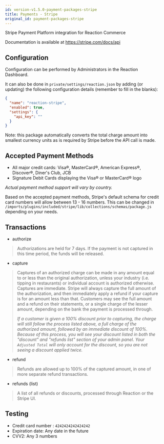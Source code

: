 ```yaml
---
id: version-v1.5.0-payment-packages-stripe
title: Payments - Stripe
original_id: payment-packages-stripe
---
```

    
Stripe Payment Platform integration for Reaction Commerce

Documentation is available at <https://stripe.com/docs/api>

## Configuration

Configuration can be performed by Administrators in the Reaction Dashboard.

It can also be done in `private/settings/reaction.json` by adding (or updating) the following configuration details (remember to fill in the blanks):

```json
{
  "name": "reaction-stripe",
  "enabled": true,
  "settings": {
    "api_key": ""
  }
}
```

Note: this package automatically converts the total charge amount into smallest currency units as is required by Stripe before the API call is made.

## Accepted Payment Methods

-   All major credit cards: Visa®, MasterCard®, American Express®, Discover®, Diner's Club, JCB
-   Signature Debit Cards displaying the Visa® or MasterCard® logo

_Actual payment method support will vary by country._

Based on the accepted payment methods, Stripe's default schema for credit card numbers will allow between 13 - 16 numbers. This can be changed in `/imports/plugins/included/stripe/lib/collections/schemas/package.js` depending on your needs.

## Transactions

-   authorize

> Authorizations are held for 7 days. If the payment is not captured in this time period, the funds will be released.

-   capture

> Captures of an authorized charge can be made in any amount equal to or less than the original authorization, unless your industry (i.e. tipping in restaurants) or individual account is authorized otherwise. Captures are immediate. Stripe will always capture the full amount of the authorization, and then immediately apply a refund if your capture is for an amount less than that. Customers may see the full amount and a refund on their statements, or a single charge of the lesser amount, depending on the bank the payment is processed through.
> 
> _If a customer is given a 100% discount prior to capturing, the charge will still follow the process listed above, a full charge of the authorized amount, followed by an immediate discount of 100%. Because of this process, you will see your discount listed in both the "discount" and "refunds list" section of your admin panel. Your `Adjusted Total` will only account for the discount, so you are not seeing a discount applied twice._

-   refund

> Refunds are allowed up to 100% of the captured amount, in one of more separate refund transactions.

-   refunds (list)

> A list of all refunds or discounts, processed through Reaction or the Stripe UI.

## Testing

-   Credit card number : `4242424242424242`
-   Expiration date: Any date in the future
-   CVV2: Any 3 numbers
